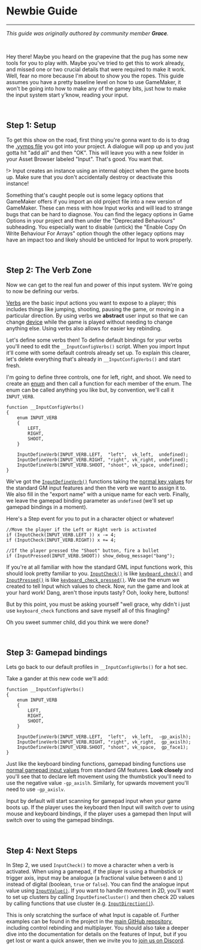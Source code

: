 # Newbie Guide

---

*This guide was originally authored by community member **Grace**.*

&nbsp;

Hey there! Maybe you heard on the grapevine that the pug has some new tools for you to play with. Maybe you've tried to get this to work already, and missed one or two crucial details that were required to make it work. Well, fear no more because I'm about to show you the ropes. This guide assumes you have a pretty baseline level on how to use GameMaker, it won't be going into how to make any of the gamey bits, just how to make the input system start y'know, reading your input.

&nbsp;

## Step 1: Setup

To get this show on the road, first thing you're gonna want to do is to drag the [.yymps file](https://github.com/offalynne/Input/releases) you got into your project. A dialogue will pop up and you just gotta hit "add all" and then "OK". This will leave you with a new folder in your Asset Browser labeled "Input". That's good. You want that.

!> Input creates an instance using an internal object when the game boots up. Make sure that you don't accidentally destroy or deactivate this instance!

Something that's caught people out is some legacy options that GameMaker offers if you import an old project file into a new version of GameMaker. These can mess with how Input works and will lead to strange bugs that can be hard to diagnose. You can find the legacy options in Game Options in your project and then under the "Deprecated Behaviours" subheading. You especially want to disable (untick) the "Enable Copy On Write Behaviour For Arrays" option though the other legacy options may have an impact too and likely should be unticked for Input to work properly.

&nbsp;

## Step 2: The Verb Zone

Now we can get to the real fun and power of this input system. We're going to now be defining our verbs.

[Verbs](Verbs-and-Bindings) are the basic input actions you want to expose to a player; this includes things like jumping, shooting, pausing the game, or moving in a particular direction. By using verbs we **abstract** user input so that we can change [device](Devices) while the game is played without needing to change anything else. Using verbs also allows for easier key rebinding.

Let's define some verbs then! To define default bindings for your verbs you'll need to edit the `__InputConfigVerbs()` script. When you import Input it'll come with some default controls already set up. To explain this clearer, let's delete everything that's already in `__InputConfigVerbs()` and start fresh.

I'm going to define three controls, one for left, right, and shoot. We need to create an [enum](https://manual.gamemaker.io/beta/en/GameMaker_Language/GML_Overview/Variables/Constants.htm) and then call a function for each member of the enum. The enum can be called anything you like but, by convention, we'll call it `INPUT_VERB`.

```gml
function __InputConfigVerbs()
{
    enum INPUT_VERB
    {
        LEFT,
        RIGHT,
        SHOOT,
    }
    
    InputDefineVerb(INPUT_VERB.LEFT,  "left",  vk_left,  undefined);
    InputDefineVerb(INPUT_VERB.RIGHT, "right", vk_right, undefined);
    InputDefineVerb(INPUT_VERB.SHOOT, "shoot", vk_space, undefined);
}
```

We've got the [`InputDefineVerb()`](https://offalynne.github.io/Input/#/10.0/Config?id=inputdefineverb) functions taking the [normal key values](https://manual.yoyogames.com/GameMaker_Language/GML_Reference/Game_Input/Keyboard_Input/Keyboard_Input.htm) for the standard GM input features and then the verb we want to assign it to. We also fill in the "export name" with a unique name for each verb. Finally, we leave the gamepad binding parameter as `undefined` (we'll set up gamepad bindings in a moment).

Here's a Step event for you to put in a character object or whatever!

```gml
//Move the player if the Left or Right verb is activated
if (InputCheck(INPUT_VERB.LEFT )) x -= 4;
if (InputCheck(INPUT_VERB.RIGHT)) x += 4;

//If the player pressed the "Shoot" button, fire a bullet
if (InputPressed(INPUT_VERB.SHOOT)) show_debug_message("bang");
```

If you're at all familiar with how the standard GML input functions work, this should look pretty familiar to you. [`InputCheck()`](Functions-(Checkers)?id=check) is like [`keyboard_check()`](https://manual.yoyogames.com/#t=GameMaker_Language%252FGML_Reference%252FGame_Input%252FKeyboard_Input%252Fkeyboard_check.htm) and [`InputPressed()`](Functions-(Checkers)?id=pressed) is like [`keyboard_check_pressed()`](https://manual.yoyogames.com/#t=GameMaker_Language%252FGML_Reference%252FGame_Input%252FKeyboard_Input%252Fkeyboard_check_pressed.htm). We use the enum we created to tell Input which values to check. Now, run the game and look at your hard work! Dang, aren't those inputs tasty? Ooh, looky here, buttons!

But by this point, you must be asking yourself "well grace, why didn't i just use `keyboard_check` functions and save myself all of this finagling?

Oh you sweet summer child, did you think we were done?

&nbsp;

## Step 3: Gamepad bindings

Lets go back to our default profiles in `__InputConfigVerbs()` for a hot sec.

Take a gander at this new code we'll add:

```gml
function __InputConfigVerbs()
{
    enum INPUT_VERB
    {
        LEFT,
        RIGHT,
        SHOOT,
    }
    
    InputDefineVerb(INPUT_VERB.LEFT,  "left",  vk_left,  -gp_axislh);
    InputDefineVerb(INPUT_VERB.RIGHT, "right", vk_right,  gp_axislh);
    InputDefineVerb(INPUT_VERB.SHOOT, "shoot", vk_space,  gp_face1);
}
```

Just like the keyboard binding functions, gamepad binding functions use [normal gamepad input values](https://manual.yoyogames.com/GameMaker_Language/GML_Reference/Game_Input/GamePad_Input/Gamepad_Input.htm) from standard GM features. **Look closely** and you'll see that to declare left movement using the thumbstick you'll need to use the negative value `-gp_axislh`. Similarly, for upwards movement you'll need to use `-gp_axislv`.

Input by default will start scanning for gamepad input when your game boots up. If the player uses the keyboard then Input will switch over to using mouse and keyboard bindings, if the player uses a gamepad then Input will switch over to using the gamepad bindings.

&nbsp;

## Step 4: Next Steps

In Step 2, we used `InputCheck()` to move a character when a verb is activated. When using a gamepad, if the player is using a thumbstick or trigger axis, input may be analogue (a fractional value between `0` and `1`) instead of digital (boolean, `true` or `false`). You can find the analogue input value using [`InputValue()`](Functions-(Checkers)?id=value). If you want to handle movement in 2D, you'll want to set up clusters by calling `InputDefineCluster()` and then check 2D values by calling functions that use cluster (e.g. [`InputDirection()`](Functions-(Checkers)?id=direction)).

This is only scratching the surface of what Input is capable of. Further examples can be found in the project in the [main GitHub repository](https://github.com/offalynne/Input), including control rebinding and multiplayer. You should also take a deeper dive into the documentation for details on the features of Input, but if you get lost or want a quick answer, then we invite you to [join us on Discord](https://discord.gg/s6NjaV8AnM).
